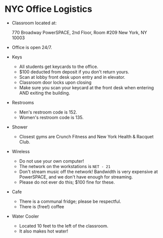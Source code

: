 # NYC Office Logistics

* Classroom located at:

    770 Broadway
    PowerSPACE, 2nd Floor, Room #209
    New York, NY 10003

* Office is open 24/7.
* Keys
    * All students get keycards to the office.
    * $100 deducted from deposit if you don't return yours.
    * Scan at lobby front desk upon entry and in elevator.
    * Classroom door locks upon closing
    * Make sure you scan your keycard at the front desk when entering
      AND exiting the building.
* Restrooms
    * Men's restroom code is 152.
    * Women's restroom code is 135.
* Shower
    * Closest gyms are Crunch Fitness and New York Health & Racquet
      Club.
* Wireless
    * Do not use your own computer!
    * The network on the workstations is `NET - 21`
    * Don't stream music off the network! Bandwidth is very expensive at
      PowerSPACE, and we don't have enough for streaming.
    * Please do not ever do this; $100 fine for these.
* Cafe
    * There is a communal fridge; please be respectful.
    * There is (free!) coffee
* Water Cooler
    * Located 10 feet to the left of the classroom.
    * It also makes hot water!

